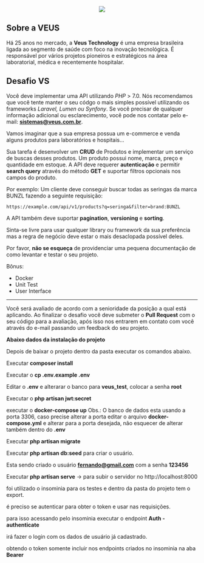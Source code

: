 <p align="center">
    <img src="https://i.imgur.com/2LUR2yy.png">
</p>

## Sobre a VEUS

Há 25 anos no mercado, a **Veus Technology** é uma empresa brasileira ligada ao segmento de saúde com foco na inovação tecnológica. É responsável por vários projetos pioneiros e estratégicos na área laboratorial, médica e recentemente hospitalar.

## Desafio VS

Você deve implementar uma API utilizando _PHP_ > 7.0. Nós recomendamos que você tente manter o seu códgo o mais simples possível utilizando os frameworks _Laravel, Lumen ou Synfony_. Se você precisar de qualquer informação adicional ou esclarecimento, você pode nos contatar pelo e-mail: **sistemas@veus.com.br**.

Vamos imaginar que a sua empresa possua um e-commerce e venda alguns produtos para laboratórios e hospitais...

Sua tarefa é desenvolver um **CRUD** de Produtos e implementar um serviço de buscas desses produtos. Um produto possui nome, marca, preço e quantidade em estoque.
A API deve requerer **autenticação** e permitir **search query** através do método **GET** e suportar filtros opcionais nos campos do produto.

Por exemplo: Um cliente deve conseguir buscar todas as seringas da marca BUNZL fazendo a seguinte requisição:

`https://example.com/api/v1/products?q=seringa&filter=brand:BUNZL`

A API também deve suportar **pagination**, **versioning** e **sorting**.

Sinta-se livre para usar qualquer library ou framework da sua preferência mas a regra de negócio deve estar o mais desaclopada possível deles.

Por favor, **não se esqueça** de providenciar uma pequena documentação de como levantar e testar o seu projeto.

Bônus:

-   Docker
-   Unit Test
-   User Interface

---

Você será avaliado de acordo com a senioridade da posição a qual está aplicando. Ao finalizar o desafio você deve submeter o **Pull Request** com o seu código para a avaliação, após isso nos entrarem em contato com você através do e-mail passando um feedback do seu projeto.

**Abaixo dados da instalação do projeto**

Depois de baixar o projeto dentro da pasta executar os comandos abaixo.

Executar **composer install**

Executar o **cp .env.example .env**

Editar o **.env** e alterarar o banco para **veus_test**, colocar a senha **root**

Executar o **php artisan jwt:secret**

executar o **docker-compose up** Obs.: O banco de dados esta usando a porta 3306, caso precise alterar a porta editar o arquivo **docker-compose.yml** e alterar para a porta desejada, não esquecer de alterar também dentro do **.env**

Executar **php artisan migrate**

Executar **php artisan db:seed** para criar o usuário.

Esta sendo criado o usuário **fernando@gmail.com** com a senha **123456**

Executar **php artisan serve** -> para subir o servidor no http://localhost:8000

foi utilizado o insominia para os testes e dentro da pasta do projeto tem o export.

é preciso se autenticar para obter o token e usar nas requisições.

para isso acessando pelo insominia executar o endpoint **Auth - authenticate**

irá fazer o login com os dados de usuário já cadastrado.

obtendo o token somente incluir nos endpoints criados no insominia na aba **Bearer**
